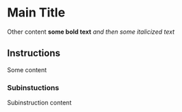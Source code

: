 # Main Title

Other content **some bold text** _and then some italicized text_

## Instructions

Some content

### Subinstuctions

Subinstruction content

